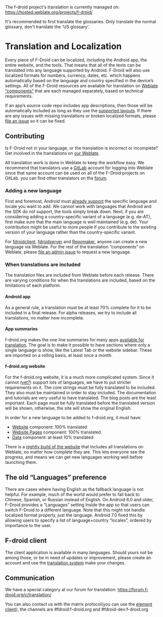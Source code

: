 The f-droid project's translation is currently managed on:
https://hosted.weblate.org/projects/f-droid/

It's recommended to first translate the glossaries. Only translate the normal glossary, don't translate the 'US glossary'.


# Translation and Localization

Every piece of F-Droid can be localized, including the Android app, the entire website, and the tools. That means that all of the texts can be translated into any language supported by Android. F-Droid will also use localized formats for numbers, currency, dates, etc. which happens automatically based on the language and country specified in the device’s settings. All of the F-Droid resources are available for translation on [Weblate “components”](https://hosted.weblate.org/projects/f-droid/) that are each managed separately, based on technical requirements.

If an app’s source code repo includes app descriptions, then those will be automatically included as long as they use the [supported layouts](https://f-droid.org/en/docs/All_About_Descriptions_Graphics_and_Screenshots). If there are any issues with missing translations or broken localized formats, please [file an issue](https://gitlab.com/groups/fdroid/issues) so it can be fixed.

## Contributing

Is F-Droid not in your language, or the translation is incorrect or incomplete? Get involved in the translations on [our Weblate](https://hosted.weblate.org/projects/f-droid/).

All translation work is done in Weblate to keep the workflow easy. We recommend that translators use a [GitLab](https://gitlab.com/) account for logging into Weblate since that same account can be used on all of the F-Droid projects on GitLab. you can find other translators on the [forum](https://forum.f-droid.org/c/translation).

### Adding a new language

First and foremost, Android must [already support](https://android.googlesource.com/platform/frameworks/base/+/master/core/res/res/values/locale_config.xml) the specific language and locale you want to add. We cannot work with languages that Android and the SDK do not support, the tools simply break down. Next, if you are considering adding a country-specific variant of a language (e.g. de-AT), first make sure that the main language is well maintained (e.g. de). Your contribution might be useful to more people if you contribute to the existing version of your language rather than the country-specific variant.

For [fdroidclient](https://hosted.weblate.org/projects/f-droid/f-droid/), [fdroidserver](https://hosted.weblate.org/projects/f-droid/fdroidserver/) and [Repomaker](https://hosted.weblate.org/projects/f-droid/repomaker/), anyone can create a new language via Weblate. For the rest of the translation “components” on Weblate, please [file an admin issue](https://gitlab.com/fdroid/admin/issues) to request a new language.

### When translations are included

The translation files are included from Weblate before each release. There are varying conditions for when the translations are included, based on the limitations of each platform.

#### Android app

As a general rule, a translation must be at least 70% complete for it to be included in a final release. For alpha releases, we try to include all translations, no matter how incomplete.

#### App summaries

f-droid.org makes the one line summaries for many apps [available for translation](https://hosted.weblate.org/projects/f-droid/fdroiddata/). The goal is to make it possible to have sections where only a single language is show, like the Latest Tab or the website sidebar. These are imported on a rolling basis, at least once a month.

#### f-droid.org website

For the f-droid.org website, it is a much more complicated system. Since it cannot ([yet?](https://gitlab.com/fdroid/fdroid-website/-/milestones/6)) support lots of languages, we have to put stricter requirements on it. The core strings must be fully translated to be included. They also must be maintained in order to stay included. The documentation and tutorials are very useful to have translated. The blog posts are the least important. Each page must be fully translated before the translated version will be shown, otherwise, the site will show the original English.

In order for a new language to be added to f-droid.org, it must have:

- [Website](https://hosted.weblate.org/projects/f-droid/website) component: 100% translated
- [Website Pages](https://hosted.weblate.org/projects/f-droid/website-pages) component: 100% translated
- [Data](https://hosted.weblate.org/projects/f-droid/fdroiddata) component: at least 10% translated

There is a [nightly build of the website](https://staging.f-droid.org/) that includes all translations on Weblate, no matter how complete they are. This lets everyone see the progress, and means we can get new languages working well before launching them.

## The old “Languages” preference

There are cases where having English as the fallback language is not helpful. For example, much of the world would prefer to fall back to Chinese, Spanish, or Russian instead of English. On Android 6.0 and older, F-Droid provides a “Languages” setting inside the app so that users can switch F-Droid to a different language. Note that this might not handle localized format properly, just the language. Android 7.0 fixed this by allowing users to specify a list of language+country “locales”, ordered by importance to the user.


## F-droid client
The client application is available in many languages. Should yours not be among those, or be in need of updates or improvement, please create an account and use the [translation system](https://hosted.weblate.org/projects/f-droid/) make your changes.

## Communication
We have a special category at our forum for translation:
https://forum.f-droid.org/c/translation/

You can also contact us with the matrix protocol(you can use the [element client](https://element.io)), the channels are #fdroid:f-droid.org and #fdroid-dev:f-droid.org